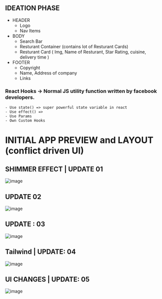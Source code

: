 ## IDEATION PHASE

  * HEADER
     *  Logo
     *  Nav Items
  * BODY
     * Search Bar
     * Resturant Container (contains lot of Resturant Cards)
     * Resturant Card ( Img, Name of Resturant, Star Rating, cuisine, delivery time )
  * FOOTER
     * Copyright
     * Name, Address of company
     * Links

  ### React Hooks -> Normal JS utility function written by facebook developers.
    - Use state() => super powerful state variable in react
    - Use effect() => 
    - Use Params
    - Own Custom Hooks

# INITIAL APP PREVIEW and LAYOUT (conflict driven UI)

## SHIMMER EFFECT | UPDATE 01
![image](https://github.com/aniketsinha2002/HungryHub/assets/97850511/08d327b4-e428-46b0-92b8-b6b5b7494abe)

## UPDATE 02
![image](https://github.com/aniketsinha2002/HungryHub/assets/97850511/5cfef5f8-e0cb-4f00-ac17-9f4044ce5c94)


 ## UPDATE : 03

 ![image](https://github.com/aniketsinha2002/HungryHub/assets/97850511/8338255a-ef98-48a6-a661-34d994af446b)


 ## Tailwind | UPDATE: 04 

 ![image](https://github.com/aniketsinha2002/HungryHub/assets/97850511/3342ea20-f4b8-4978-9ba1-6ff2804111ce)

 ## UI CHANGES | UPDATE: 05 
 ![image](https://github.com/aniketsinha2002/HungryHub/assets/97850511/b1620b80-efc6-417d-9075-3568bb139df6)



